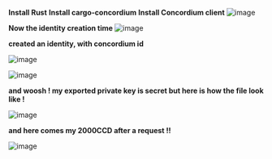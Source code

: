 **Install Rust**
**Install cargo-concordium**
**Install Concordium client**
![image](https://user-images.githubusercontent.com/118893915/218723958-c07e14b5-d349-4d4d-9bcc-36e1fc33f86d.png)


**Now the identity creation time**
![image](https://user-images.githubusercontent.com/118893915/218725281-b620cfe5-31a9-41bc-8b5b-519f96ca3ee5.png)

**created an identity, with concordium id**

![image](https://user-images.githubusercontent.com/118893915/218726102-53d33583-cc57-4c9c-abb9-298c478e0d40.png)



![image](https://user-images.githubusercontent.com/118893915/218726461-05c907da-9e0f-4ad7-85f0-b32ae2eeb2d5.png)


**and woosh ! my exported private key is secret but here is how the file look like !**

![image](https://user-images.githubusercontent.com/118893915/218727285-86c2c883-e989-4a2d-99f7-e506e0ebedd0.png)


**and here comes my 2000CCD after a request !!**

![image](https://user-images.githubusercontent.com/118893915/218728188-a5a3f91a-5c90-4b3b-bfc1-d9b580b6a7fb.png)

